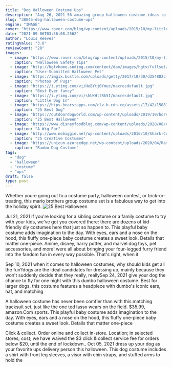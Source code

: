 ```yaml
---
title: "Dog Halloween Costume Ups"
description: "Aug 26, 2021 56 amazing group halloween costume ideas to text your bffs.  You and your friends will absolutely nail your get-ups and get all the compliments. (and by friends we also"
slug: "38845-dog-halloween-costume-ups"
engine: "IMAGE"
cover: "https://www.rover.com/blog/wp-content/uploads/2015/10/my-little-pumpkin.jpg"
date: "2021-09-06T03:56:08.256Z"
author: "Louis Reeves"
ratingValue: "3.8"
reviewCount: "28"
images:
  - image: "https://www.rover.com/blog/wp-content/uploads/2015/10/my-little-pumpkin.jpg"
    caption: "Halloween Safety Tips"
  - image: "http://hgtvhome.sndimg.com/content/dam/images/hgtv/fullset/2007/8/1/0/dog_whisperer_costume.jpg.rend.hgtvcom.1280.960.suffix/1400940951104.jpeg"
    caption: "User-Submitted Halloween Pet"
  - image: "https://imgix.bustle.com/uploads/getty/2017/10/30/d354882c-fac0-4fe6-9427-8cf82f5bebaa-getty-815539090.jpg?w=945&h=574&fit=crop&crop=faces&auto=format&q=70"
    caption: "Photos Of Pugs"
  - image: "https://i.ytimg.com/vi/HeBYtj0Ymuc/maxresdefault.jpg"
    caption: "Best Ever fancy"
  - image: "https://i.ytimg.com/vi/shUKHltRk5I/maxresdefault.jpg"
    caption: "Little Dog In"
  - image: "https://hips.hearstapps.com/clv.h-cdn.co/assets/17/42/1508189349-littleredcostumecraftberrybush-14.jpg?crop=1.0xw:1xh;center,top&resize=480:*"
    caption: "25 Best Dog"
  - image: "https://outdoordogworld.com/wp-content/uploads/2019/10/horse-cowboy-dog-costume.jpg"
    caption: "25 Best Halloween"
  - image: "https://www.disneyfoodblog.com/wp-content/uploads/2020/08/emporium-magic-kingdom-pet-dog-costume-stitch-2.jpg"
    caption: "A Wig For"
  - image: "http://www.nobiggie.net/wp-content/uploads/2016/10/Shark-Costume.jpg"
    caption: "25 Creative Costumes"
  - image: "https://unicun.azureedge.net/wp-content/uploads/2020/04/Rambo-Dog-Costume-3.jpg"
    caption: "Rambo Dog Costume"
tags:
  - "dog"
  - "halloween"
  - "costume"
  - "ups"
draft: false
type: post
---
```


Whether youre going out to a costume party, halloween contest, or trick-or-treating, this mario brothers group costume set is a fabulous way to get into the holiday spirit.
![25 Best Halloween](https://outdoordogworld.com/wp-content/uploads/2019/10/horse-cowboy-dog-costume.jpg "25 Best Halloween")

Jul 21, 2021 if you&#39;re looking for a sibling costume or a family costume to try with your kids, we&#39;ve got you covered there: there are dozens of kid-friendly diy costumes here that just so happen to. This playful baby costume adds imagination to the day. With eyes, ears and a nose on the hood, this fluffy one-piece baby costume creates a sweet look. Details that matter  one-piece. Anime, disney, harry potter, and marvel dog toys, pet accessories, and more! were all about bringing your four-legged furry friend into the fandom fun in every way possible. That&#39;s right, when it
<!--inArticleAds-->

<!--galleryOne-->

Sep 10, 2021 when it comes to halloween costumes, why should kids get all the fun?dogs are the ideal candidates for dressing up, mainly because they won't suddenly decide that they really, reallySep 24, 2021 give your dog the chance to fly for one night with this dumbo halloween costume. Best for larger dogs, this costume features a headpiece with dumbo's iconic ears, hat, and matching
<!--inArticleAds-->

<!--galleryTwo-->

A halloween costume has never been comfier than with this matching tracksuit set, just like the one ted lasso wears on the field. $35.99, amazon.Com sports. This playful baby costume adds imagination to the day. With eyes, ears and a nose on the hood, this fluffy one-piece baby costume creates a sweet look. Details that matter  one-piece
<!--galleryThree-->

Click & collect. Order online and collect in-store. Location; in selected stores; cost; we have waived the $3 click & collect service fee for orders below $20, until the end of lockdown.. Oct 05, 2021 dress up your dog as your favorite ups delivery person this halloween. This dog costume includes a shirt with front leg sleeves, a visor with chin straps, and stuffed arms to hold the